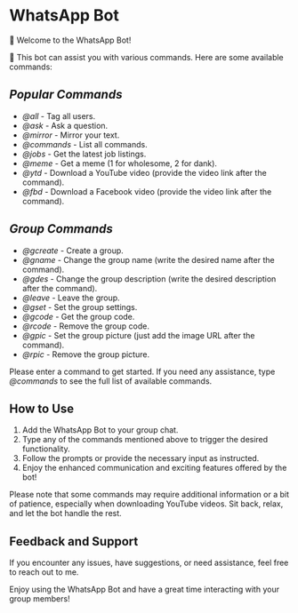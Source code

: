 # WhatsApp Bot

👋 Welcome to the WhatsApp Bot!

🤖 This bot can assist you with various commands. Here are some available commands:

*Popular Commands*
-----------------
- *@all* - Tag all users.
- *@ask* - Ask a question.
- *@mirror* - Mirror your text.
- *@commands* - List all commands.
- *@jobs* - Get the latest job listings.
- *@meme* - Get a meme (1 for wholesome, 2 for dank).
- *@ytd* - Download a YouTube video (provide the video link after the command).
- *@fbd* - Download a Facebook video (provide the video link after the command).

*Group Commands*
-----------------
- *@gcreate* - Create a group.
- *@gname* - Change the group name (write the desired name after the command).
- *@gdes* - Change the group description (write the desired description after the command).
- *@leave* - Leave the group.
- *@gset* - Set the group settings.
- *@gcode* - Get the group code.
- *@rcode* - Remove the group code.
- *@gpic* - Set the group picture (just add the image URL after the command).
- *@rpic* - Remove the group picture.

Please enter a command to get started. If you need any assistance, type *@commands* to see the full list of available commands.

## How to Use

1. Add the WhatsApp Bot to your group chat.
2. Type any of the commands mentioned above to trigger the desired functionality.
3. Follow the prompts or provide the necessary input as instructed.
4. Enjoy the enhanced communication and exciting features offered by the bot!

Please note that some commands may require additional information or a bit of patience, especially when downloading YouTube videos. Sit back, relax, and let the bot handle the rest.

## Feedback and Support

If you encounter any issues, have suggestions, or need assistance, feel free to reach out to me.

Enjoy using the WhatsApp Bot and have a great time interacting with your group members!
